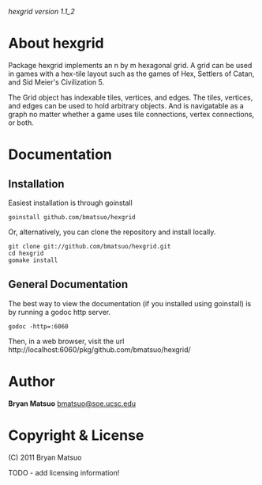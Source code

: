 *hexgrid version 1.1_2*

About hexgrid
=============

Package hexgrid implements an n by m hexagonal grid. A grid can be
used in games with a hex-tile layout such as the games of Hex,
Settlers of Catan, and Sid Meier's Civilization 5.

The Grid object has indexable tiles, vertices, and edges. The
tiles, vertices, and edges can be used to hold arbitrary objects.
And is navigatable as a graph no matter whether a game uses tile
connections, vertex connections, or both.

Documentation
=============

Installation
------------

Easiest installation is through goinstall

    goinstall github.com/bmatsuo/hexgrid

Or, alternatively, you can clone the repository and install locally.

    git clone git://github.com/bmatsuo/hexgrid.git
    cd hexgrid
    gomake install

General Documentation
---------------------

The best way to view the documentation (if you installed using goinstall)
is by running a godoc http server.

    godoc -http=:6060

Then, in a web browser, visit the url
http://localhost:6060/pkg/github.com/bmatsuo/hexgrid/

Author
======

**Bryan Matsuo** <bmatsuo@soe.ucsc.edu>

Copyright & License
===================

(C) 2011 Bryan Matsuo 

TODO - add licensing information!
